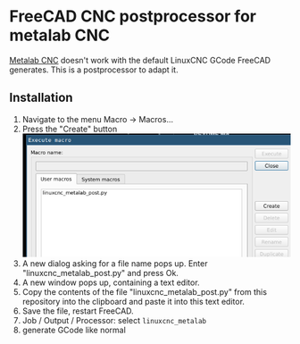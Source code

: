 # FreeCAD CNC postprocessor for metalab CNC

[Metalab CNC](https://metalab.at/wiki/CNC-Fr%C3%A4se) doesn't work with the default LinuxCNC GCode FreeCAD generates. This is a postprocessor to adapt it.

## Installation

1. Navigate to the menu Macro → Macros...
2. Press the "Create" button ![Dialog](images/macros.png)
3. A new dialog asking for a file name pops up. Enter "linuxcnc_metalab_post.py" and press Ok.
4. A new window pops up, containing a text editor.
5. Copy the contents of the file "linuxcnc_metalab_post.py" from this repository into the clipboard and paste it into this text editor.
6. Save the file, restart FreeCAD.
7. Job / Output / Processor: select `linuxcnc_metalab`
8. generate GCode like normal
